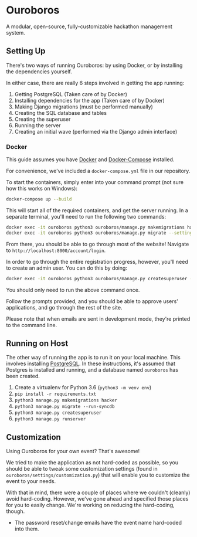 # Ouroboros

A modular, open-source, fully-customizable hackathon management system.

## Setting Up

There's two ways of running Ouroboros: by using Docker, or by installing the dependencies yourself.

In either case, there are really 6 steps involved in getting the app running:

1. Getting PostgreSQL (Taken care of by Docker)
2. Installing dependencies for the app (Taken care of by Docker)
3. Making Django migrations (must be performed manually)
4. Creating the SQL database and tables
5. Creating the superuser
6. Running the server
7. Creating an initial wave (performed via the Django admin interface)

### Docker

This guide assumes you have [Docker](https://docs.docker.com/install/) and [Docker-Compose](https://docs.docker.com/compose/install/) installed.

For convenience, we've included a `docker-compose.yml` file in our repository.

To start the containers, simply enter into your command prompt (not sure how this works on Windows):

```sh
docker-compose up --build
```

This will start all of the required containers, and get the server running. In a separate terminal, you'll need to run the following two commands:

```sh
docker exec -it ouroboros python3 ouroboros/manage.py makemigrations hacker --settings=ouroboros.settings.docker_dev
docker exec -it ouroboros python3 ouroboros/manage.py migrate --settings=ouroboros.settings.docker_dev
```

From there, you should be able to go through most of the website! Navigate to `http://localhost:8000/account/login`.

In order to go through the entire registration progress, however, you'll need to create an admin user. You can do this by doing:

```sh
docker exec -it ouroboros python3 ouroboros/manage.py createsuperuser --settings=ouroboros.settings.docker_dev
```

You should only need to run the above command once.

Follow the prompts provided, and you should be able to approve users' applications, and go through the rest of the site.

Please note that when emails are sent in development mode, they're printed to the command line.

## Running on Host

The other way of running the app is to run it on your local machine. This involves installing [PostgreSQL](https://www.postgresql.org/download/). In these instructions, it's assumed that Postgres is installed and running, and a database named `ouroboros` has been created.

1. Create a virtualenv for Python 3.6 (`python3 -m venv env`)
2. `pip install -r requirements.txt`
3. `python3 manage.py makemigrations hacker`
4. `python3 manage.py migrate --run-syncdb`
5. `python3 manage.py createsuperuser`
6. `python3 manage.py runserver`

## Customization

Using Ouroboros for your own event? That's awesome!

We tried to make the application as not hard-coded as possible, so you should
be able to tweak some customization settings (found in `ouroboros/settings/customization.py`)
that will enable you to customize the event to your needs.

With that in mind, there were a couple of places where we couldn't (cleanly)
avoid hard-coding. However, we've gone ahead and specified those places for you
to easily change. We're working on reducing the hard-coding, though.

- The password reset/change emails have the event name hard-coded into them.
